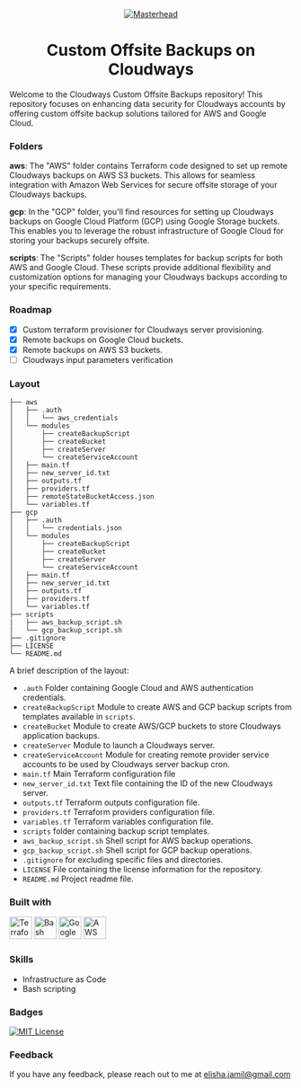 <div align="center">
<a href="https://softflow.ca/"><img src="https://softflow.ca/wp-content/uploads/2022/06/anima02-03-2.gif" alt="Masterhead"></a>
</div>

<h1 align="center">Custom Offsite Backups on Cloudways</h1>

Welcome to the Cloudways Custom Offsite Backups repository! This repository focuses on enhancing data security for Cloudways accounts by offering custom offsite backup solutions tailored for AWS and Google Cloud.

### Folders
**aws**: 
 The "AWS" folder contains Terraform code designed to set up remote Cloudways backups on AWS S3 buckets. This allows for seamless integration with Amazon Web Services for secure offsite storage of your Cloudways backups.
 
**gcp**:
 In the "GCP" folder, you'll find resources for setting up Cloudways backups on Google Cloud Platform (GCP) using Google Storage buckets. This enables you to leverage the robust infrastructure of Google Cloud for storing your backups securely offsite.
 
**scripts**:
The "Scripts" folder houses templates for backup scripts for both AWS and Google Cloud. These scripts provide additional flexibility and customization options for managing your Cloudways backups according to your specific requirements.

### Roadmap
- [x]  Custom terraform provisioner for Cloudways server provisioning.
- [x]  Remote backups on Google Cloud buckets.
- [x]  Remote backups on AWS S3 buckets. 
- [ ]  Cloudways input parameters verification
 
### Layout

```tree
├── aws
│   ├── .auth
│   │   └── aws_credentials
│   └── modules
│       ├── createBackupScript
│       ├── createBucket
│       ├── createServer
│       └── createServiceAccount
│   ├── main.tf
│   ├── new_server_id.txt
│   ├── outputs.tf
│   ├── providers.tf
│   ├── remoteStateBucketAccess.json
│   └── variables.tf
├── gcp
│   ├── .auth
│   │   └── credentials.json
│   └── modules
│       ├── createBackupScript
│       ├── createBucket
│       ├── createServer
│       └── createServiceAccount
│   ├── main.tf
│   ├── new_server_id.txt
│   ├── outputs.tf
│   ├── providers.tf
│   └── variables.tf
├── scripts
|   ├── aws_backup_script.sh
│   └── gcp_backup_script.sh
├── .gitignore
├── LICENSE
└── README.md

```

A brief description of the layout:

* `.auth` Folder containing Google Cloud and AWS authentication credentials.
* `createBackupScript` Module to create AWS and GCP backup scripts from templates available in `scripts`.
* `createBucket` Module to create AWS/GCP buckets to store Cloudways application backups. 
* `createServer` Module to launch a Cloudways server.
* `createServiceAccount` Module for creating remote provider service accounts to be used by Cloudways server backup cron.
* `main.tf` Main Terraform configuration file
* `new_server_id.txt` Text file containing the ID of the new Cloudways server.
* `outputs.tf` Terraform outputs configuration file.
* `providers.tf` Terraform providers configuration file.
* `variables.tf`  Terraform variables configuration file.
* `scripts` folder containing backup script templates.
* `aws_backup_script.sh` Shell script for AWS backup operations.
* `gcp_backup_script.sh` Shell script for GCP backup operations.
* `.gitignore` for excluding specific files and directories.
* `LICENSE` File containing the license information for the repository.
* `README.md` Project readme file.

### Built with

<a href="https://www.terraform.io/"><img src="https://www.svgrepo.com/show/376353/terraform.svg" alt="Terraform Logo" width="40" height="40"></a> <a href="https://www.gnu.org/software/bash/"><img src="https://seeklogo.com/images/B/bash-logo-BF4F6893D9-seeklogo.com.png" alt="Bash" width="40" height="40"></a> <a href="https://cloud.google.com/storage/"><img src="https://www.geekandjob.com/uploads/wiki/a73a9257693d0f4bee6f7a62a5f352eea0937c41.png" alt="Google Cloud Storage" width="40" height="40"></a> <a href="https://aws.amazon.com/pm/serv-s3/"><img src="https://cdn.iconscout.com/icon/free/png-256/free-amazon-aws-3628617-3029842.png" alt="AWS S3 Storage" width="40" height="40"></a>

###  Skills
- Infrastructure as Code
- Bash scripting

### Badges

[![MIT License](https://img.shields.io/badge/License-MIT-green.svg)](https://choosealicense.com/licenses/mit/)



### Feedback

If you have any feedback, please reach out to me at elisha.jamil@gmail.com